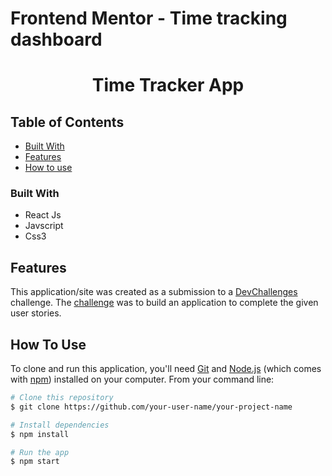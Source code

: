 # Frontend Mentor - Time tracking dashboard


<!-- Please update value in the {}  -->

<h1 align="center">Time Tracker App</h1>

<!-- TABLE OF CONTENTS -->

## Table of Contents


  - [Built With](#built-with)
- [Features](#features)
- [How to use](#how-to-use)



### Built With

<!-- This section should list any major frameworks that you built your project using. Here are a few examples.-->

- React Js
- Javscript
- Css3

## Features

<!-- List the features of your application or follow the template. Don't share the figma file here :) -->

This application/site was created as a submission to a [DevChallenges](https://devchallenges.io/challenges) challenge. The [challenge](https://devchallenges.io/challenges/3JFYedSOZqAxYuOCNmYD) was to build an application to complete the given user stories.

## How To Use

<!-- Example: -->

To clone and run this application, you'll need [Git](https://git-scm.com) and [Node.js](https://nodejs.org/en/download/) (which comes with [npm](http://npmjs.com)) installed on your computer. From your command line:

```bash
# Clone this repository
$ git clone https://github.com/your-user-name/your-project-name

# Install dependencies
$ npm install

# Run the app
$ npm start
```



